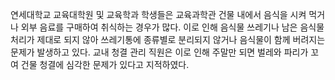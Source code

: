 ﻿연세대학교 교육대학원 및 교육학과 학생들은 교육과학관 건물 내에서 음식을 시켜 먹거나 외부 음료를 구매하여 취식하는 경우가 많다. 이로 인해 음식물 쓰레기나 남은 음식물 처리가 제대로 되지 않아 쓰레기통에 종류별로 분리되지 않거나 음식물이 함께 버려지는 문제가 발생하고 있다. 교내 청결 관리 직원은 이로 인해 주말만 되면 벌레와 파리가 꼬여 건물 청결에 심각한 문제가 있다고 지적하였다.
